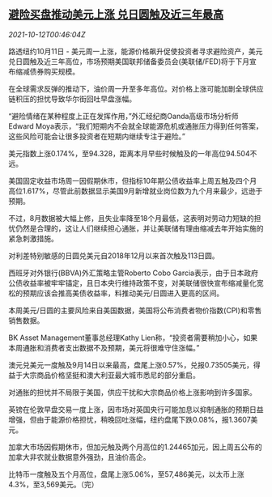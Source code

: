<!--1634000462000-->
[避险买盘推动美元上涨 兑日圆触及近三年最高](https://cn.reuters.com/article/forex-close-1011-mon-idCNKBS2H201N)
------

<div><i>2021-10-12T00:46:04Z</i></div><p>路透纽约10月11日 - 美元周一上涨，能源价格飙升促使投资者寻求避险资产，美元兑日圆触及近三年高位，市场预期美国联邦储备委员会(美联储/FED)将于下月宣布缩减债券购买规模。</p><p>在全球需求反弹的推动下，油价周一升至多年高位。对价格上涨可能加剧全球供应链积压的担忧导致华尔街回吐早盘涨幅。</p><p>“避险情绪在某种程度上正在发挥作用，”外汇经纪商Oanda高级市场分析师Edward Moya表示，“我们短期内不会就全球能源危机或通胀压力得到任何答案，这些风险可能会让很多投资者在短期内继续专注于避险。”</p><p>美元指数上涨0.174%，至94.328，距离本月早些时候触及的一年高位94.504不远。</p><p>美国固定收益市场周一因假期休市，但指标10年期公债收益率上周五触及四个月高位1.617%，尽管此前数据显示美国9月新增就业岗位数为九个月来最少，远逊于预期。</p><p>不过，8月数据被大幅上修，且失业率降至18个月最低，这表明对劳动力短缺的担忧仍然是合理的，这让人们继续担心通胀，并让美联储有理由缩减去年开始实施的紧急刺激措施。</p><p>对利差特别敏感的日圆兑美元自2018年12月以来首次触及113日圆。</p><p>西班牙对外银行(BBVA)外汇策略主管Roberto Cobo Garcia表示，由于日本政府公债收益率被牢牢锚定，且日本央行维持政策不变，对美联储很快宣布缩减量化宽松的预期应该会推高美债收益率，料推动美元/日圆进入更高的区间。</p><p>本周美元/日圆的主要风险来自美国数据，美国将公布消费者物价指数(CPI)和零售销售数据。</p><p>BK Asset Management董事总经理Kathy Lien称，“投资者需要稍加小心，如果本周通胀和消费者支出数据不及预期，美元将很难守住涨幅。”</p><p>澳元兑美元一度触及9月14日以来最高，盘尾上涨0.57%，兑报0.73505美元，得益于大宗商品价格坚挺和澳大利亚最大城市悉尼的部分重启。</p><p>对通胀的担忧并不局限于美国，供应干扰和大宗商品价格上涨影响到许多国家。</p><p>英镑在伦敦早盘交易一度上涨，因市场对英国央行可能加息以抑制通胀的预期日益增强，但由于能源价格担忧，稍晚回吐涨幅，纽约盘尾下跌0.08%，报1.3607美元。</p><p>加拿大市场因假期休市，但加元触及两个月高位的1.24465加元，因上周五公布的加拿大非农就业数据意外强劲，且油价高企。</p><p>比特币一度触及五个月高位，盘尾上涨5.06%，至57,486美元，以太币上涨4.3%，至3,569美元。（完）</p>
